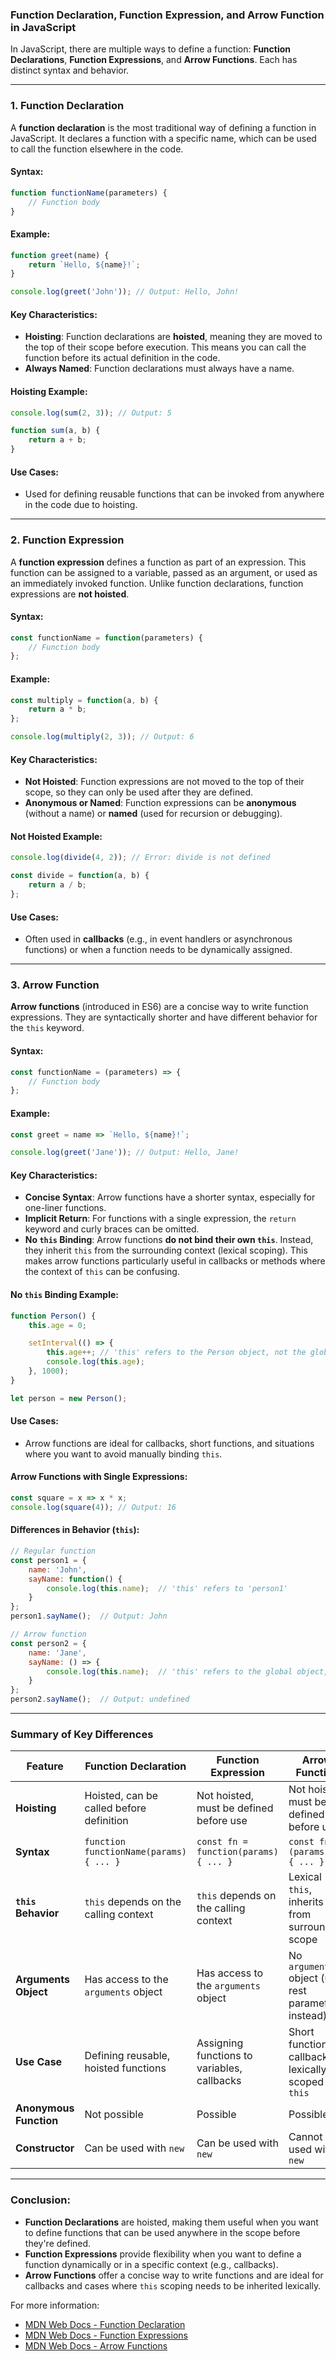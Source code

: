 ### Function Declaration, Function Expression, and Arrow Function in JavaScript

In JavaScript, there are multiple ways to define a function: **Function Declarations**, **Function Expressions**, and **Arrow Functions**. Each has distinct syntax and behavior.

---

### 1. **Function Declaration**

A **function declaration** is the most traditional way of defining a function in JavaScript. It declares a function with a specific name, which can be used to call the function elsewhere in the code.

#### Syntax:
```javascript
function functionName(parameters) {
    // Function body
}
```

#### Example:
```javascript
function greet(name) {
    return `Hello, ${name}!`;
}

console.log(greet('John')); // Output: Hello, John!
```

#### Key Characteristics:
- **Hoisting**: Function declarations are **hoisted**, meaning they are moved to the top of their scope before execution. This means you can call the function before its actual definition in the code.
- **Always Named**: Function declarations must always have a name.
  
#### Hoisting Example:
```javascript
console.log(sum(2, 3)); // Output: 5

function sum(a, b) {
    return a + b;
}
```

#### Use Cases:
- Used for defining reusable functions that can be invoked from anywhere in the code due to hoisting.

---

### 2. **Function Expression**

A **function expression** defines a function as part of an expression. This function can be assigned to a variable, passed as an argument, or used as an immediately invoked function. Unlike function declarations, function expressions are **not hoisted**.

#### Syntax:
```javascript
const functionName = function(parameters) {
    // Function body
};
```

#### Example:
```javascript
const multiply = function(a, b) {
    return a * b;
};

console.log(multiply(2, 3)); // Output: 6
```

#### Key Characteristics:
- **Not Hoisted**: Function expressions are not moved to the top of their scope, so they can only be used after they are defined.
- **Anonymous or Named**: Function expressions can be **anonymous** (without a name) or **named** (used for recursion or debugging).
  
#### Not Hoisted Example:
```javascript
console.log(divide(4, 2)); // Error: divide is not defined

const divide = function(a, b) {
    return a / b;
};
```

#### Use Cases:
- Often used in **callbacks** (e.g., in event handlers or asynchronous functions) or when a function needs to be dynamically assigned.

---

### 3. **Arrow Function**

**Arrow functions** (introduced in ES6) are a concise way to write function expressions. They are syntactically shorter and have different behavior for the `this` keyword.

#### Syntax:
```javascript
const functionName = (parameters) => {
    // Function body
};
```

#### Example:
```javascript
const greet = name => `Hello, ${name}!`;

console.log(greet('Jane')); // Output: Hello, Jane!
```

#### Key Characteristics:
- **Concise Syntax**: Arrow functions have a shorter syntax, especially for one-liner functions.
- **Implicit Return**: For functions with a single expression, the `return` keyword and curly braces can be omitted.
- **No `this` Binding**: Arrow functions **do not bind their own `this`**. Instead, they inherit `this` from the surrounding context (lexical scoping). This makes arrow functions particularly useful in callbacks or methods where the context of `this` can be confusing.

#### No `this` Binding Example:
```javascript
function Person() {
    this.age = 0;

    setInterval(() => {
        this.age++; // 'this' refers to the Person object, not the global object
        console.log(this.age);
    }, 1000);
}

let person = new Person();
```

#### Use Cases:
- Arrow functions are ideal for callbacks, short functions, and situations where you want to avoid manually binding `this`.
  
#### Arrow Functions with Single Expressions:
```javascript
const square = x => x * x;
console.log(square(4)); // Output: 16
```

#### Differences in Behavior (`this`):
```javascript
// Regular function
const person1 = {
    name: 'John',
    sayName: function() {
        console.log(this.name);  // 'this' refers to 'person1'
    }
};
person1.sayName();  // Output: John

// Arrow function
const person2 = {
    name: 'Jane',
    sayName: () => {
        console.log(this.name);  // 'this' refers to the global object, not 'person2'
    }
};
person2.sayName();  // Output: undefined
```

---

### Summary of Key Differences

| Feature                 | Function Declaration                          | Function Expression                          | Arrow Function                               |
|-------------------------|-----------------------------------------------|---------------------------------------------|---------------------------------------------|
| **Hoisting**            | Hoisted, can be called before definition      | Not hoisted, must be defined before use     | Not hoisted, must be defined before use     |
| **Syntax**              | `function functionName(params) { ... }`       | `const fn = function(params) { ... }`       | `const fn = (params) => { ... }`            |
| **`this` Behavior**     | `this` depends on the calling context         | `this` depends on the calling context       | Lexical `this`, inherits from surrounding scope |
| **Arguments Object**    | Has access to the `arguments` object          | Has access to the `arguments` object        | No `arguments` object (use rest parameters instead) |
| **Use Case**            | Defining reusable, hoisted functions          | Assigning functions to variables, callbacks | Short functions, callbacks, lexically scoped `this` |
| **Anonymous Function**  | Not possible                                  | Possible                                    | Possible                                    |
| **Constructor**         | Can be used with `new`                        | Can be used with `new`                      | Cannot be used with `new`                   |

---

### Conclusion:

- **Function Declarations** are hoisted, making them useful when you want to define functions that can be used anywhere in the scope before they're defined.
- **Function Expressions** provide flexibility when you want to define a function dynamically or in a specific context (e.g., callbacks).
- **Arrow Functions** offer a concise way to write functions and are ideal for callbacks and cases where `this` scoping needs to be inherited lexically.

For more information:
- [MDN Web Docs - Function Declaration](https://developer.mozilla.org/en-US/docs/Web/JavaScript/Reference/Statements/function)
- [MDN Web Docs - Function Expressions](https://developer.mozilla.org/en-US/docs/Web/JavaScript/Reference/Operators/function)
- [MDN Web Docs - Arrow Functions](https://developer.mozilla.org/en-US/docs/Web/JavaScript/Reference/Functions/Arrow_functions)